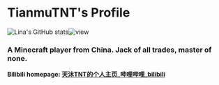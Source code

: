 # TianmuTNT's Profile 

![Lina's GitHub stats](https://github-readme-stats.vercel.app/api?username=TianmuTNT)![view](https://moe-counter.glitch.me/get/@TianmuTNT.readme)

### A Minecraft player from China. Jack of all trades, master of none.

**Bilibili homepage: [天沐TNT的个人主页_哔哩哔哩_bilibili](https://space.bilibili.com/1674232182)**
